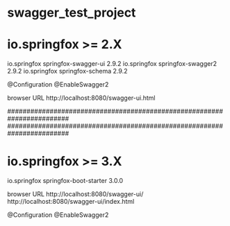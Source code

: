 # swagger_test_project

# io.springfox >= 2.X
<dependency>
  <groupId>io.springfox</groupId>
  <artifactId>springfox-swagger-ui</artifactId>
  <version>2.9.2</version>
</dependency>
<dependency>
  <groupId>io.springfox</groupId>
  <artifactId>springfox-swagger2</artifactId>
  <version>2.9.2</version>
</dependency>
<dependency>
  <groupId>io.springfox</groupId>
  <artifactId>springfox-schema</artifactId>
  <version>2.9.2</version>
</dependency>

@Configuration
@EnableSwagger2

browser URL
http://localhost:8080/swagger-ui.html

########################################################################
########################################################################
# io.springfox >= 3.X
<dependency>
 <groupId>io.springfox</groupId>
 <artifactId>springfox-boot-starter</artifactId>
 <version>3.0.0</version>
</dependency>

browser URL
http://localhost:8080/swagger-ui/
http://localhost:8080/swagger-ui/index.html

@Configuration
@EnableSwagger2
